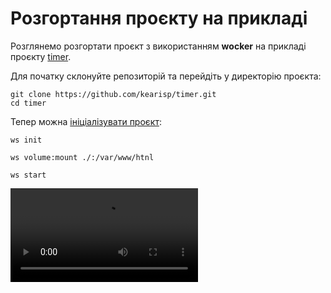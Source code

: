 # Розгортання проєкту на прикладі

Розглянемо розгортати проєкт з використанням **wocker** на прикладі проєкту [timer](https://github.com/kearisp/timer).

Для початку склонуйте репозиторій та перейдіть у директорію проєкта:

```shell
git clone https://github.com/kearisp/timer.git
cd timer
```

Тепер можна [ініціалізувати проєкт](/docs/project/init):

```shell
ws init
```

```shell
ws volume:mount ./:/var/www/htnl
```

```shell
ws start
```


<video style="max-width: 100%" controls>
<source type="video/mp4" src="/blog/posts/1-1.mp4" />
</video>
